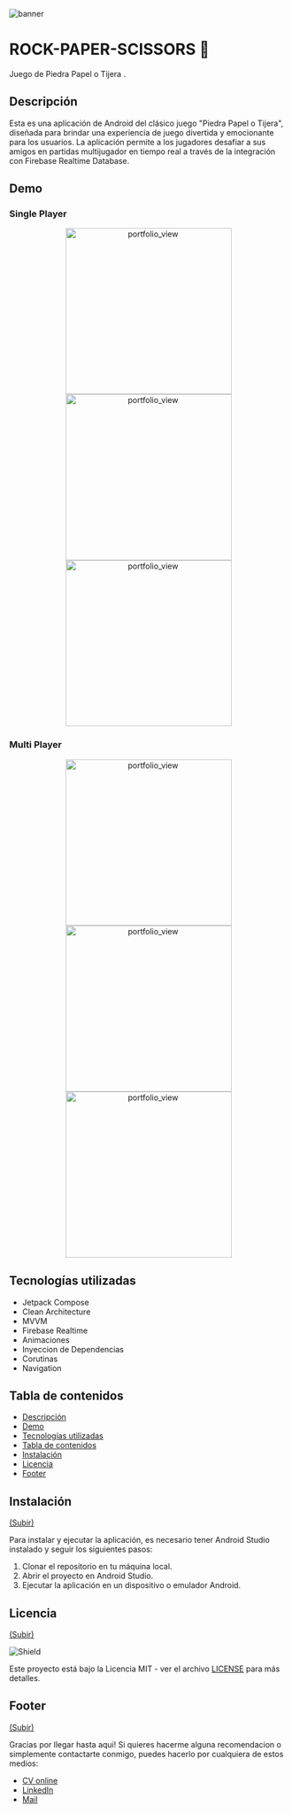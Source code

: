 ![banner](./docs/Banner.png)

# ROCK-PAPER-SCISSORS 🚀

Juego de Piedra Papel o Tijera .

## Descripción

Esta es una aplicación de Android del clásico juego "Piedra Papel o Tijera", diseñada para brindar
una experiencia de juego divertida y emocionante para los usuarios. La aplicación permite a los
jugadores desafiar a sus amigos en partidas multijugador en tiempo real a través de la integración
con Firebase Realtime Database.

## Demo

### Single Player
<p align="center">
<img align="center" width="300" alt="portfolio_view" src="./docs/Screenshot_20230623_150050.png">
<img align="center" width="300" alt="portfolio_view" src="./docs/Screenshot_20230623_150207.png">
<img align="center" width="300" alt="portfolio_view" src="./docs/Screenshot_20230623_150247.png">
</p>

### Multi Player
<p align="center">
<img align="center" width="300" alt="portfolio_view" src="./docs/Screenshot_20230623_150207.png">
<img align="center" width="300" alt="portfolio_view" src="./docs/Screenshot_20230623_150452.png">
<img align="center" width="300" alt="portfolio_view" src="./docs/Screenshot_20230623_150513.png">
</p>

## Tecnologías utilizadas

- Jetpack Compose
- Clean Architecture
- MVVM
- Firebase Realtime
- Animaciones
- Inyeccion de Dependencias
- Corutinas
- Navigation

## Tabla de contenidos

- [Descripción](#descripción)
- [Demo](#demo)
- [Tecnologías utilizadas](#tecnologías-utilizadas)
- [Tabla de contenidos](#tabla-de-contenidos)
- [Instalación](#instalación)
- [Licencia](#licencia)
- [Footer](#footer)

## Instalación

[(Subir)](#tabla-de-contenidos)

Para instalar y ejecutar la aplicación, es necesario tener Android Studio instalado y seguir los
siguientes pasos:

1. Clonar el repositorio en tu máquina local.
2. Abrir el proyecto en Android Studio.
3. Ejecutar la aplicación en un dispositivo o emulador Android.

## Licencia

[(Subir)](#tabla-de-contenidos)

![Shield](https://img.shields.io/github/license/honeybadger2788/RockPaperScissors)

Este proyecto está bajo la Licencia MIT - ver el
archivo [LICENSE](https://github.com/honeybadger2788/RockPaperScissors/blob/dev/LICENSE) para más
detalles.

## Footer

[(Subir)](#tabla-de-contenidos)

Gracias por llegar hasta aqui! Si quieres hacerme alguna recomendacion o simplemente contactarte
conmigo, puedes hacerlo por cualquiera de estos medios:

- [CV online](https://myporfolio.notion.site/Noelia-Carosella-c0c2f1dbfc8d403e8660356546e90f75)
- [LinkedIn](https://www.linkedin.com/in/noeliabcarosella/)
- [Mail](mailto:noe.carosella@gmail.com)

